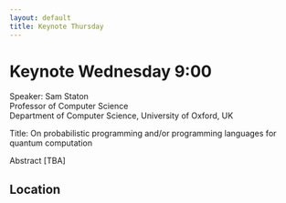 ```yaml
---
layout: default
title: Keynote Thursday
---
```


# Keynote Wednesday 9:00

Speaker: Sam Staton<br>
Professor of Computer Science<br>
Department of Computer Science, University of Oxford, UK<br>

Title: On probabilistic programming and/or programming languages for quantum computation

Abstract
[TBA]

## Location




